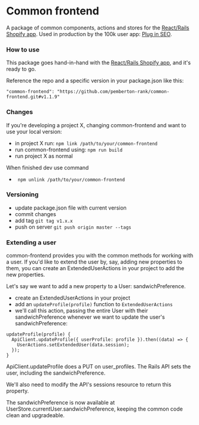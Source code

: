 # Common frontend

A package of common components, actions and stores for the [React/Rails Shopify app](https://github.com/pemberton-rank/react-shopify-app). Used in production by the 100k user app: [Plug in SEO](https://apps.shopify.com/plug-in-seo).

### How to use ###

This package goes hand-in-hand with the [React/Rails Shopify app](https://github.com/pemberton-rank/react-shopify-app), and it's ready to go.

Reference the repo and a specific version in your package.json like this:

``` "common-frontend": "https://github.com/pemberton-rank/common-frontend.git#v1.1.9" ```

### Changes ###

If you're developing a project X, changing common-frontend and want to use your local version:

* in project X run: ```npm link /path/to/your/common-frontend```
* run common-frontend using: ```npm run build```
* run project X as normal

When finished dev use command

* ``` npm unlink /path/to/your/common-frontend```

### Versioning ###

* update package.json file with current version
* commit changes
* add tag ```git tag v1.x.x```
* push on server ```git push origin master --tags```

### Extending a user ###

common-frontend provides you with the common methods for working with a user. If you'd like to extend the user by, say, adding new properties to them, you can create an ExtendedUserActions in your project to add the new properties.

Let's say we want to add a new property to a User: sandwichPreference.

* create an ExtendedUserActions in your project
* add an ```updateProfile(profile)``` function to ```ExtendedUserActions```
* we'll call this action, passing the entire User with their sandwichPreference whenever we want to update the user's sandwichPreference:

```
updateProfile(profile) {
  ApiClient.updateProfile({ userProfile: profile }).then((data) => {
    UserActions.setExtendedUser(data.session);
  });
}
```

ApiClient.updateProfile does a PUT on user_profiles. The Rails API sets the user, including the sandwichPreference.

We'll also need to modify the API's sessions resource to return this property.

The sandwichPreference is now available at UserStore.currentUser.sandwichPreference, keeping the common code clean and upgradeable.
